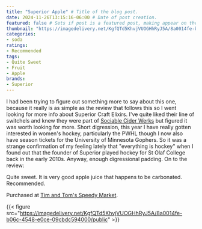 ```yaml
---
title: "Superior Apple" # Title of the blog post.
date: 2024-11-26T13:15:16-06:00 # Date of post creation.
featured: false # Sets if post is a featured post, making appear on the home page side bar.
thumbnail: "https://imagedelivery.net/KgfQTd5KhvjVUOGHhRyJ5A/8a0014fe-b06c-4548-e0ce-09cbdc594000/thumb"
categories:
- soda
ratings:
- Recommended
tags:
- Quite Sweet
- Fruit
- Apple
brands:
- Superior
---
```


I had been trying to figure out something more to say about this one, because it really is as simple as the review that follows this so I went looking for more info about Superior Craft Elixirs. I've quite liked their line of switchels and knew they were part of [Sociable Cider Werks](https://sociablecider.com/) but figured it was worth looking for more. Short digression, this year I have really gotten interested in women's hockey, particularly the PWHL though I now also have season tickets for the University of Minnesota Gophers. So it was a strange confirmation of my feeling lately that "everything is hockey" when I found out that the founder of Superior played hockey for St Olaf College back in the early 2010s. Anyway, enough digressional padding. On to the review:

Quite sweet. It is very good apple juice that happens to be carbonated. Recommended.

Purchased at [Tim and Tom's Speedy Market](https://www.timandtomsspeedymarket.com/).

{{< figure src="https://imagedelivery.net/KgfQTd5KhvjVUOGHhRyJ5A/8a0014fe-b06c-4548-e0ce-09cbdc594000/public" >}}
